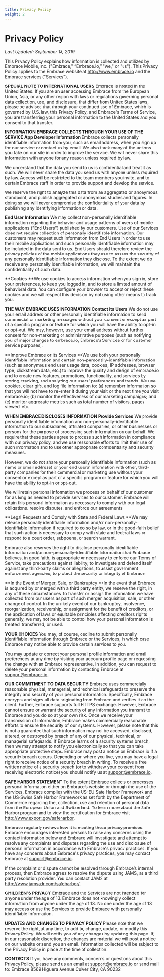 ```yaml
---
title: Privacy Policy
weight: 2
---
```


# Privacy Policy
*Last Updated: September 18, 2019*

This Privacy Policy explains how information is collected and utilized by Embrace Mobile, Inc. ("Embrace," “Embrace.io,” "we," or "us"). This Privacy Policy applies to the Embrace website at http://www.embrace.io and the Embrace services ("Services").

**SPECIAL NOTE TO INTERNATIONAL USERS**
Embrace is hosted in the United States. If you are an user accessing Embrace from the European Union, Asia, or any other region with laws or regulations governing personal data collection, use, and disclosure, that differ from United States laws, please be advised that through your continued use of Embrace, which is governed by U.S. law, this Privacy Policy, and Embrace's Terms of Service, you are transferring your personal information to the United States and you consent to that transfer.

**INFORMATION EMBRACE COLLECTS THROUGH YOUR USE OF THE SERVICE
App Developer Information**
Embrace collects personally identifiable information from you, such as email address, when you sign up for our service or contact us by email. We also track many of the actions you take on our site in order to improve the service. We will never share this information with anyone for any reason unless required by law.

We understand that the data you send to us is confidential and treat it as such. We will never share the data you send us with anyone unless required by law. Access will be restricted to the team members you invite, and to certain Embrace staff in order to provide support and develop the service.

We reserve the right to analyze this data from an aggregated or anonymous standpoint, and publish aggregated or anonymous studies and figures. In doing so we will never compromise the confidentiality of your data by publishing any identifying information or data.

**End User Information**
We may collect non-personally identifiable information regarding the behavior and usage patterns of users of mobile applications ("End Users") published by our customers. Use of our Services does not require collection of personally identifiable information. Our customers may request such information from End Users in order to use their mobile applications and such personally identifiable information may be included in the data sent to us. End Users should therefore review the privacy policies of the mobile applications they use to assess the security of any personally identifiable information they disclose. To the extent we do receive any personally identifiable information, we will maintain the confidentiality of such data.

**Cookies
**We use cookies to access information when you sign in, store your preferences, to keep you logged in, and to store a limited amount of behavioral data. You can configure your browser to accept or reject these cookies and we will respect this decision by not using other means to track you.

**THE WAY EMBRACE USES INFORMATION
Contact its Users**
We do not use your email address or other personally identifiable information to send commercial or marketing messages without your consent or except as part of a specific program or feature for which you will have the ability to opt-in or opt-out. We may, however, use your email address without further consent for non-marketing or administrative purposes (such as notifying you of major changes to embrace.io, Embrace’s Services or for customer service purposes).

**Improve Embrace or its Services
**We use both your personally identifiable information and certain non-personally-identifiable information (such as anonymous end user usage data, cookies, IP addresses, browser type, clickstream data, etc.) to improve the quality and design of embrace.io and to create new features, promotions, functionality, and services by storing, tracking, and analyzing our users' preferences and trends. We use cookies, clear gifs, and log file information to: (a) remember information so that you will not have to re-enter it during your visit or the next time you visit embrace.io; (b) monitor the effectiveness of our marketing campaigns; and (c) monitor aggregate metrics such as total number of visitors, pages viewed, etc.


**WHEN EMBRACE DISCLOSES INFORMATION
Provide Services**
We provide personally identifiable information and non-personally-identifiable information to our subsidiaries, affiliated companies, or other businesses or persons for the purpose of processing such information on our behalf. We require that these parties agree to process such information in compliance with our privacy policy, and we use reasonable efforts to limit their use of such information and to use other appropriate confidentiality and security measures.

However, we do not share your personally identifiable information (such as name or email address) or your end users' information with other, third-party companies for their commercial or marketing use without your consent or except as part of a specific program or feature for which you will have the ability to opt-in or opt-out.

We will retain personal information we process on behalf of our customer for as long as needed to provide services to our customer. Embrace will retain this personal information as necessary to comply with our legal obligations, resolve disputes, and enforce our agreements.

**Legal Requests and Comply with State and Federal Laws
**We may release personally identifiable information and/or non-personally-identifiable information if required to do so by law, or in the good-faith belief that such action is necessary to comply with state and federal laws or respond to a court order, subpoena, or search warrant.

Embrace also reserves the right to disclose personally identifiable information and/or non-personally-identifiable information that Embrace believes, in good faith, is appropriate or necessary to enforce our Terms of Service, take precautions against liability, to investigate and defend itself against any third-party claims or allegations, to assist government enforcement agencies, to protect the security or integrity of Embrace

**In the Event of Merger, Sale, or Bankruptcy
**In the event that Embrace is acquired by or merged with a third party entity, we reserve the right, in any of these circumstances, to transfer or assign the information we have collected from our users as part of such merger, acquisition, sale, or other change of control. In the unlikely event of our bankruptcy, insolvency, reorganization, receivership, or assignment for the benefit of creditors, or the application of laws or equitable principles affecting creditors rights generally, we may not be able to control how your personal information is treated, transferred, or used.

**YOUR CHOICES**
You may, of course, decline to submit personally identifiable information through Embrace or the Services, in which case Embrace may not be able to provide certain services to you.

You may update or correct your personal profile information and email preferences at any time by visiting your account profile page or requesting the change with an Embrace representative. In addition, you can request to delete your personal information by contacting Embrace at [support@embrace.io](mailto:support@embrace.io).

**OUR COMMITMENT TO DATA SECURITY**
Embrace uses commercially reasonable physical, managerial, and technical safeguards to preserve the integrity and security of your personal information. Specifically, Embrace encrypts and signs all data originating from Embrace and verifies it on the client. Further, Embrace supports full HTTPS exchange. However, Embrace cannot ensure or warrant the security of any information you transmit to Embrace and you do so at your own risk. Once we receive your transmission of information, Embrace makes commercially reasonable efforts to ensure the security of our systems. However, please note that this is not a guarantee that such information may not be accessed, disclosed, altered, or destroyed by breach of any of our physical, technical, or managerial safeguards. If Embrace learns of a security systems breach, then we may attempt to notify you electronically so that you can take appropriate protective steps. Embrace may post a notice on Embrace.io if a security breach occurs. Depending on where you live, you may have a legal right to receive notice of a security breach in writing. To receive a free written notice of a security breach (or to withdraw your consent from receiving electronic notice) you should notify us at [support@embrace.io](mailto:support@embrace.io).

**SAFE HARBOR STATEMENT**
To the extent Embrace collects or processes personal information either on Embrace’s website or through the use of the Services, Embrace complies with the US-EU Safe Harbor Framework and the US-Swiss Safe Harbor Framework as set forth by the Department of Commerce regarding the, collection, use and retention of personal data from the European Union and Switzerland. To learn more about the Safe Harbor program and to view the certification for Embrace visit http://www.export.gov/safeharbor.

Embrace regularly reviews how it is meeting these privacy promises.  Embrace encourages interested persons to raise any concerns using the contact information below and Embrace will investigate and attempt to resolve any complaints and disputes regarding the use and disclosure of personal information in accordance with Embrace's privacy practices. If you have any concerns about Embrace's privacy practices, you may contact Embrace at [support@embrace.io](mailto:support@embrace.io).

If the complaint or dispute cannot be resolved through Embrace’s internal process, then Embrace agrees to resolve the dispute using JAMS, as a third party resolution provider. You can contact JAMS at http://www.jamsadr.com/safeharbor/.

**CHILDREN'S PRIVACY**
Embrace and the Services are not intended for anyone under the age of 13. Embrace does not knowingly collect information from anyone under the age of 13. No one under the age of 13 may access or use the Services to provide Embrace with personally identifiable information.

**UPDATES AND CHANGES TO PRIVACY POLICY**
Please note that we reserve the right, at any time, to add to, change, update, or modify this Privacy Policy. We will notify you of any changes by updating this page. If, in our reasonable discretion, the changes are material we will post a notice on our website or send you an email. Information collected will be subject to the Privacy Policy in place at the time of collection.

**CONTACTS**
If you have any comments, concerns or questions about this Privacy Policy, please send us an email at [support@embrace.io](mailto:support@embrace.io) or send mail to:
Embrace
8569 Higuera Avenue
Culver City, CA 90232

